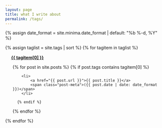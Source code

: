 ```yaml
---
layout: page
title: what I write about
permalink: /tags/
---
```


{% assign date_format = site.minima.date_format | default: "%b %-d, %Y" %}

{% assign taglist = site.tags | sort %}
{% for tagitem in taglist %} 

<div class="tagblock" id="{{ tagitem[0] }}">
<img src="{{ "assets/tag_purple.png" | relative_url }}" style="width: 15px"/>
<a href="#{{ tagitem[0] }}">
	<strong>{{ tagitem[0] }}</strong>
</a>

 <ul>
   {% for post in site.posts %} 
      {% if post.tags contains tagitem[0] %} 
         
        <li>
			<a href="{{ post.url }}">{{ post.title }}</a>
			<span class="post-meta">({{ post.date | date: date_format }})</span>
        </li>

      {% endif %}
  {% endfor %}
</ul>

</div>
{% endfor %}
